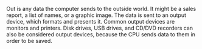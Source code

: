 Out is any data the computer sends to the outside world. It might be a sales report, a list of names, or a graphic image. The data is sent to an output device, which formats and presents it. Common output devices are monitors and printers. Disk drives, USB drives, and CD/DVD recorders can also be considered output devices, because the CPU sends data to them in order to be saved.

